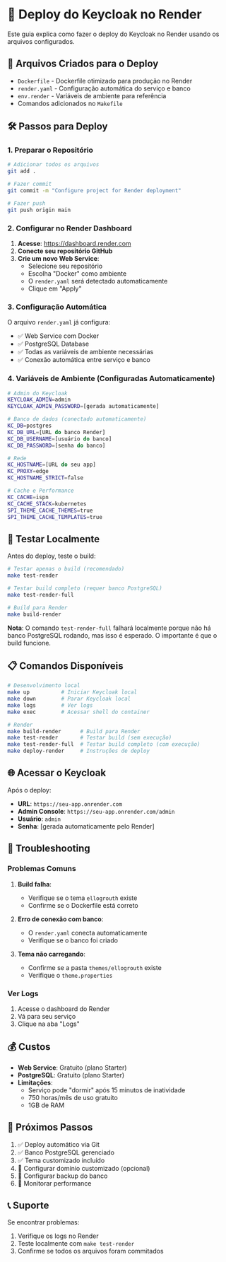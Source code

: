 # 🚀 Deploy do Keycloak no Render

Este guia explica como fazer o deploy do Keycloak no Render usando os arquivos configurados.

## 📁 Arquivos Criados para o Deploy

- `Dockerfile` - Dockerfile otimizado para produção no Render
- `render.yaml` - Configuração automática do serviço e banco
- `env.render` - Variáveis de ambiente para referência
- Comandos adicionados no `Makefile`

## 🛠️ Passos para Deploy

### 1. Preparar o Repositório

```bash
# Adicionar todos os arquivos
git add .

# Fazer commit
git commit -m "Configure project for Render deployment"

# Fazer push
git push origin main
```

### 2. Configurar no Render Dashboard

1. **Acesse**: https://dashboard.render.com
2. **Conecte seu repositório GitHub**
3. **Crie um novo Web Service**:
   - Selecione seu repositório
   - Escolha "Docker" como ambiente
   - O `render.yaml` será detectado automaticamente
   - Clique em "Apply"

### 3. Configuração Automática

O arquivo `render.yaml` já configura:
- ✅ Web Service com Docker
- ✅ PostgreSQL Database
- ✅ Todas as variáveis de ambiente necessárias
- ✅ Conexão automática entre serviço e banco

### 4. Variáveis de Ambiente (Configuradas Automaticamente)

```bash
# Admin do Keycloak
KEYCLOAK_ADMIN=admin
KEYCLOAK_ADMIN_PASSWORD=[gerada automaticamente]

# Banco de dados (conectado automaticamente)
KC_DB=postgres
KC_DB_URL=[URL do banco Render]
KC_DB_USERNAME=[usuário do banco]
KC_DB_PASSWORD=[senha do banco]

# Rede
KC_HOSTNAME=[URL do seu app]
KC_PROXY=edge
KC_HOSTNAME_STRICT=false

# Cache e Performance
KC_CACHE=ispn
KC_CACHE_STACK=kubernetes
SPI_THEME_CACHE_THEMES=true
SPI_THEME_CACHE_TEMPLATES=true
```

## 🧪 Testar Localmente

Antes do deploy, teste o build:

```bash
# Testar apenas o build (recomendado)
make test-render

# Testar build completo (requer banco PostgreSQL)
make test-render-full

# Build para Render
make build-render
```

**Nota**: O comando `test-render-full` falhará localmente porque não há banco PostgreSQL rodando, mas isso é esperado. O importante é que o build funcione.

## 📋 Comandos Disponíveis

```bash
# Desenvolvimento local
make up          # Iniciar Keycloak local
make down        # Parar Keycloak local
make logs        # Ver logs
make exec        # Acessar shell do container

# Render
make build-render      # Build para Render
make test-render       # Testar build (sem execução)
make test-render-full  # Testar build completo (com execução)
make deploy-render     # Instruções de deploy
```

## 🌐 Acessar o Keycloak

Após o deploy:
- **URL**: `https://seu-app.onrender.com`
- **Admin Console**: `https://seu-app.onrender.com/admin`
- **Usuário**: `admin`
- **Senha**: [gerada automaticamente pelo Render]

## 🔧 Troubleshooting

### Problemas Comuns

1. **Build falha**:
   - Verifique se o tema `ellogrouth` existe
   - Confirme se o Dockerfile está correto

2. **Erro de conexão com banco**:
   - O `render.yaml` conecta automaticamente
   - Verifique se o banco foi criado

3. **Tema não carregando**:
   - Confirme se a pasta `themes/ellogrouth` existe
   - Verifique o `theme.properties`

### Ver Logs

1. Acesse o dashboard do Render
2. Vá para seu serviço
3. Clique na aba "Logs"

## 💰 Custos

- **Web Service**: Gratuito (plano Starter)
- **PostgreSQL**: Gratuito (plano Starter)
- **Limitações**:
  - Serviço pode "dormir" após 15 minutos de inatividade
  - 750 horas/mês de uso gratuito
  - 1GB de RAM

## 🎯 Próximos Passos

1. ✅ Deploy automático via Git
2. ✅ Banco PostgreSQL gerenciado
3. ✅ Tema customizado incluído
4. 🔄 Configurar domínio customizado (opcional)
5. 🔄 Configurar backup do banco
6. 🔄 Monitorar performance

## 📞 Suporte

Se encontrar problemas:
1. Verifique os logs no Render
2. Teste localmente com `make test-render`
3. Confirme se todos os arquivos foram commitados
